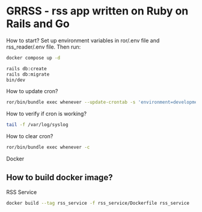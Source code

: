 # GRRSS - rss app written on Ruby on Rails and Go

How to start?
Set up environment variables in ror/.env file and rss_reader/.env file. Then run:
```sh
docker compose up -d

rails db:create
rails db:migrate
bin/dev
```

How to update cron?

```sh
ror/bin/bundle exec whenever --update-crontab -s 'environment=development'
```

How to verify if cron is working?

```sh
tail -f /var/log/syslog
```

How to clear cron?

```sh
ror/bin/bundle exec whenever -c
```

Docker

## How to build docker image?
RSS Service
```sh
docker build --tag rss_service -f rss_service/Dockerfile rss_service
```

